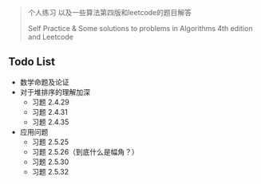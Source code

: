 > 个人练习 以及一些算法第四版和leetcode的题目解答
>
> Self Practice & Some solutions to problems in Algorithms 4th edition and Leetcode

## Todo List

* 数学命题及论证
* 对于堆排序的理解加深
    * 习题 2.4.29
    * 习题 2.4.31
    * 习题 2.4.35
* 应用问题
    * 习题 2.5.25
    * 习题 2.5.26（到底什么是幅角？）
    * 习题 2.5.30
    * 习题 2.5.32

